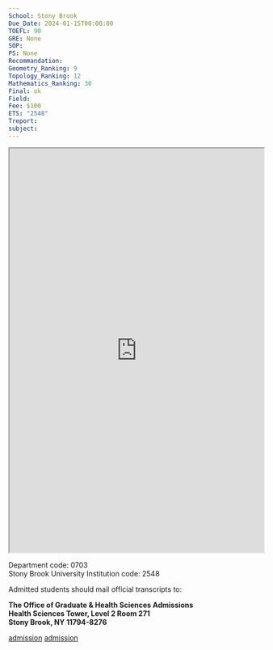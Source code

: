 ```yaml
---
School: Stony Brook
Due_Date: 2024-01-15T00:00:00
TOEFL: 90
GRE: None
SOP: 
PS: None
Recommandation: 
Geometry_Ranking: 9
Topology_Ranking: 12
Mathematics_Ranking: 30
Final: ok
Field: 
Fee: $100
ETS: "2548"
Treport: 
subject:
---
```

<iframe
height=800,
width=100%,
src="https://www.math.stonybrook.edu/applying-phd-program"></iframe>

Department code: 0703   
Stony Brook University Institution code: 2548

Admitted students should mail official transcripts to:

**The Office of Graduate & Health Sciences Admissions  
Health Sciences Tower, Level 2 Room 271  
Stony Brook, NY 11794-8276**

[admission](https://www.math.stonybrook.edu/applying-phd-program)
[admission](https://graduateadmissions.stonybrook.edu/apply/)



